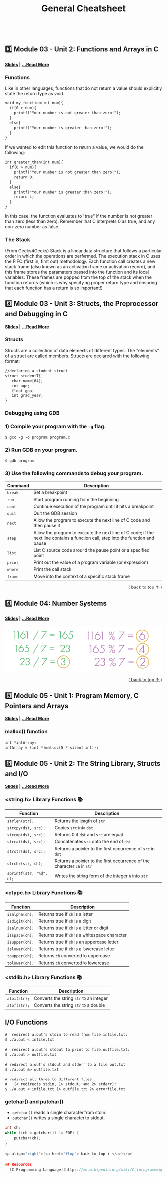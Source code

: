 <div align="center">
  <!-- <img src="" alt="Fred Schuck" /> -->
  <h1>General Cheatsheet</h1>
  <br><br><br>
</div>      



<!--
******************************************************************************************** 
            MODULE 3 
******************************************************************************************** 
-->
## 3️⃣ Module 03 - Unit 2: Functions and Arrays in C
#### [Slides](Module3/Unit2/slides/) | [...Read More](Module3) 
 <!-- [Notes]() | [Resources]() -->
### Functions
Like in other languages, functions that do not return a value should explicitly state the return type as void.
```
void my_function(int num){
  if(0 > num){
    printf("Your number is not greater than zero!");
  }
  else{
    printf("Your number is greater than zero!");
  }
}
```
If we wanted to edit this function to return a value, we would do the following:
```
int greater_than(int num){
  if(0 > num){
    printf("Your number is not greater than zero!");
    return 0;
  }
  else{
    printf("Your number is greater than zero!");
    return 1;
  }
}
```
In this case, the function evaluates to "true" if the number is not greater than zero (less than zero). Remember that C interprets 0 as true, and any non-zero number as false.

### The Stack
(From Geeks4Geeks) Stack is a linear data structure that follows a particular order in which the operations are performed.
The execution stack in C uses the FIFO (first in, first out) methodology.
Each function call creates a new stack frame (also known as an activation frame or activation record), and this frame stores the paramaters passed into the function and its local variables. These frames are popped from the top of the stack when the function returns (which is why specifying proper return type and ensuring that each function has a return is so important!)

## 3️⃣ Module 03 - Unit 3: Structs, the Preprocessor and Debugging in C
#### [Slides](Module3/Unit3/slides/) | [...Read More](Module3) 
### Structs
Structs are a collection of data elements of different types. The "elements" of a struct are called members.
Structs are declared with the following format:
```
//declaring a student struct
struct studentT{
   char name[64];
   int age;
   float gpa;
   int grad_year;
}

```

### Debugging using GDB
### 1) Compile your program with the `-g` flag.
```
$ gcc -g -o program program.c
```
### 2) Run GDB on your program.
```
$ gdb program
```
### 3) Use the following commands to debug your program.

| Command   | Description                                                     |
|-----------|-----------------------------------------------------------------|
| `break`   | Set a breakpoint                                                |
| `run`     | Start program running from the beginning                       |
| `cont`    | Continue execution of the program until it hits a breakpoint    |
| `quit`    | Quit the GDB session                                           |
| `next`    | Allow the program to execute the next line of C code and then pause it |
| `step`    | Allow the program to execute the next line of C code; if the next line contains a function call, step into the function and pause |
| `list`    | List C source code around the pause point or a specified point |
| `print`   | Print out the value of a program variable (or expression)      |
| `where`   | Print the call stack                                           |
| `frame`   | Move into the context of a specific stack frame                |

<p align="right">(<a href="#top"> back to top ↑ </a>)</p>





<!--
******************************************************************************************** 
            MODULE 4 
******************************************************************************************** 
-->
## 4️⃣ Module 04: Number Systems
#### [Slides](Module4/slides/) | [...Read More](Module4) 

![image](Module4/resources/convertion_1.png)
<p align="right">(<a href="#top"> back to top ↑ </a>)</p>



<!--
******************************************************************************************** 
            MODULE 5 
******************************************************************************************** 
-->
## 5️⃣ Module 05 - Unit 1: Program Memory, C Pointers and Arrays
#### [Slides](Module5/Unit1/slides/) | [...Read More](Module5) 

### malloc() function
```
int *intArray;
intArray = (int *)malloc(5 * sizeof(int));
```

## 5️⃣ Module 05 - Unit 2: The String Library, Structs and I/O
#### [Slides](Module5/Unit2/slides/) | [...Read More](Module5) 

### <string.h> Library Functions 📚
| Function               | Description                                                         |
|------------------------|---------------------------------------------------------------------|
| `strlen(str);`         | Returns the length of `str`                                         |
| `strcpy(dst, src);`  | Copies `src` into `dst`                                           |
| `strcmp(dst, src);` | Returns 0 if `dst` and `src` are equal                             |
| `strcat(dst, src);` | Concatenates `src` onto the end of `dst`                           |
| `strstr(dst, src);` | Returns a pointer to the first occurrence of `src` in `dst`        |
| `strchr(str, ch);`    | Returns a pointer to the first occurrence of the character `ch` in `str` |
| `sprintf(str, "%d", n);` | Writes the string form of the integer `n` into `str`              |


### <ctype.h> Library Functions 📚
| Function        | Description                                      |
|-----------------|--------------------------------------------------|
| `isalpha(ch);` | Returns true if `ch` is a letter                 |
| `isdigit(ch);` | Returns true if `ch` is a digit                  |
| `isalnum(ch);` | Returns true if `ch` is a letter or digit        |
| `isspace(ch);` | Returns true if `ch` is a whitespace character   |
| `isupper(ch);` | Returns true if `ch` is an uppercase letter     |
| `islower(ch);` | Returns true if `ch` is a lowercase letter     |
| `toupper(ch);` | Returns `ch` converted to uppercase             |
| `tolower(ch);` | Returns `ch` converted to lowercase             |


### <stdlib.h> Library Functions 📚
| Function         | Description                             |
|------------------|-----------------------------------------|
| `atoi(str);`     | Converts the string `str` to an integer |
| `atof(str);`     | Converts the string `str` to a double  |

## I/O Functions
```shell
#  redirect a.out's stdin to read from file infile.txt:
$ ./a.out < infile.txt

#  redirect a.out's stdout to print to file outfile.txt:
$ ./a.out > outfile.txt

# redirect a.out's stdout and stderr to a file out.txt
$ ./a.out &> outfile.txt

# redirect all three to different files:
#   (< redirects stdin, 1> stdout, and 2> stderr):
$ ./a.out < infile.txt 1> outfile.txt 2> errorfile.txt
```
### getchar() and putchar()
- `getchar()` reads a single character from stdin.
- `putchar()` writes a single character to stdout.
```c
int ch;
while ((ch = getchar()) != EOF) {
    putchar(ch);
}

<p align="right">(<a href="#top"> back to top ↑ </a>)</p>

## Resources
- [C Programming Language](https://en.wikipedia.org/wiki/C_(programming_language))


